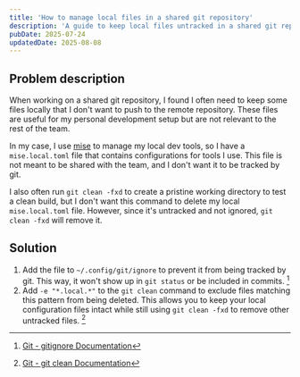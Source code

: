 ```yaml
---
title: 'How to manage local files in a shared git repository'
description: 'A guide to keep local files untracked in a shared git repository and prevent them from being deleted by git clean.'
pubDate: 2025-07-24
updatedDate: 2025-08-08
---
```


## Problem description

When working on a shared git repository, I found I often need to keep some files locally that I don't want to push to the remote repository. These files are useful for my personal development setup but are not relevant to the rest of the team.

In my case, I use [mise](https://mise.jdx.dev/) to manage my local dev tools, so I have a `mise.local.toml` file that contains configurations for tools I use. This file is not meant to be shared with the team, and I don't want it to be tracked by git.

I also often run `git clean -fxd` to create a pristine working directory to test a clean build, but I don't want this command to delete my local `mise.local.toml` file. However, since it's untracked and not ignored, `git clean -fxd` will remove it.

## Solution

1. Add the file to `~/.config/git/ignore` to prevent it from being tracked by git. This way, it won't show up in `git status` or be included in commits. [^1]
2. Add `-e "*.local.*"` to the `git clean` command to exclude files matching this pattern from being deleted. This allows you to keep your local configuration files intact while still using `git clean -fxd` to remove other untracked files. [^2]


[^1]: [Git - gitignore Documentation](https://git-scm.com/docs/gitignore#_description)

[^2]: [Git - git clean Documentation](https://git-scm.com/docs/git-clean#Documentation/git-clean.txt---excludepattern)
